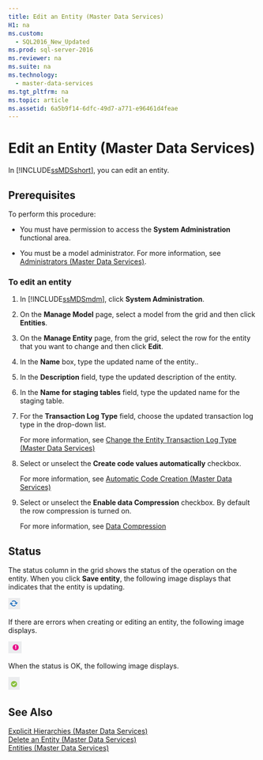 ```yaml
---
title: Edit an Entity (Master Data Services)
H1: na
ms.custom: 
  - SQL2016_New_Updated
ms.prod: sql-server-2016
ms.reviewer: na
ms.suite: na
ms.technology: 
  - master-data-services
ms.tgt_pltfrm: na
ms.topic: article
ms.assetid: 6a5b9f14-6dfc-49d7-a771-e96461d4feae
---
```

# Edit an Entity (Master Data Services)
  In [!INCLUDE[ssMDSshort](../../Token/Other/ssMDSshort_md.md)], you can edit an entity.  
  
## Prerequisites  
 To perform this procedure:  
  
-   You must have permission to access the **System Administration** functional area.  
  
-   You must be a model administrator. For more information, see [Administrators &#40;Master Data Services&#41;](../../Topics/TopicNameNotContainA/Administrators--Master-Data-Services-.md).  
  
### To edit an entity  
  
1.  In [!INCLUDE[ssMDSmdm](../../Token/Other/ssMDSmdm_md.md)], click **System Administration**.  
  
2.  On the **Manage Model** page, select a model from the grid and then click **Entities**.  
  
3.  On the **Manage Entity** page, from the grid, select the row for the entity that you want to change and then click **Edit**.  
  
4.  In the **Name** box, type the updated name of the entity..  
  
5.  In the **Description** field, type the updated description of the entity.  
  
6.  In the **Name for staging tables** field, type the updated name for the staging table.  
  
7.  For the **Transaction Log Type** field, choose the updated transaction log type in the drop\-down list.  
  
     For more information, see [Change the Entity Transaction Log Type &#40;Master Data Services&#41;](../../Topics/TopicNameNotContainA/Change-the-Entity-Transaction-Log-Type--Master-Data-Services-.md)  
  
8.  Select or unselect the **Create code values automatically** checkbox.  
  
     For more information, see [Automatic Code Creation &#40;Master Data Services&#41;](../../Topics/TopicNameNotContainA/Automatic-Code-Creation--Master-Data-Services-.md)  
  
9. Select or unselect the **Enable data Compression** checkbox. By default the row compression is turned on.  
  
     For more information, see [Data Compression](../../Topics/TopicNameNotContainA/Data-Compression.md)  
  
## Status  
 The status column in the grid shows the status of the operation on the entity. When you click **Save entity**, the following image displays that indicates that the entity is updating.  
  
 ![Icon for updating status](../../Images/Image/ImageNotContaina/mds_StatusIcon_Updating.png "mds_StatusIcon_Updating")  
  
 If there are errors when creating or editing an entity, the following image displays.  
  
 ![Icon for error status](../../Images/Image/ImageNotContaina/mds_StatusIcon_Error.png "mds_StatusIcon_Error")  
  
 When the status is OK, the following image displays.  
  
 ![Icon for OK status](../../Images/Image/ImageNotContaina/mds_StatusIcon_OK.png "mds_StatusIcon_OK")  
  
## See Also  
 [Explicit Hierarchies &#40;Master Data Services&#41;](../../Topics/TopicNameNotContainA/Explicit-Hierarchies--Master-Data-Services-.md)   
 [Delete an Entity &#40;Master Data Services&#41;](../../Topics/TopicNameNotContainA/Delete-an-Entity--Master-Data-Services-.md)   
 [Entities &#40;Master Data Services&#41;](../../Topics/TopicNameNotContainA/Entities--Master-Data-Services-.md)  
  
  